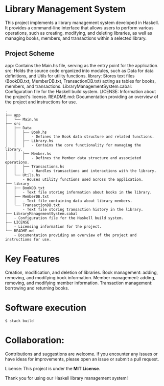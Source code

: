 # Library Management System

This project implements a library management system developed in Haskell. It provides a command-line interface that allows users to perform various operations, such as creating, modifying, and deleting libraries, as well as managing books, members, and transactions within a selected library.

## Project Scheme
app: Contains the Main.hs file, serving as the entry point for the application.
src: Holds the source code organized into modules, such as Data for data definitions, and Utils for utility functions.
library: Stores text files (BookDB.txt, MemberDB.txt, TransactionDB.txt) acting as tables for books, members, and transactions.
LibraryManagementSystem.cabal: Configuration file for the Haskell build system.
LICENSE: Information about the project's license.
README.md: Documentation providing an overview of the project and instructions for use.

```
.
├── app
│   └── Main.hs
├── src
│   ├── Data
│   │   ├── Book.hs
│   │   │   - Defines the Book data structure and related functions.
│   │   ├── Library.hs
│   │   │   - Contains the core functionality for managing the library.
│   │   ├── Member.hs
│   │   │   - Defines the Member data structure and associated operations.
│   │   ├── Transactions.hs
│   │   │   - Handles transactions and interactions with the library.
│   └── Utils.hs
│       - Houses utility functions used across the application.
├── library
│   ├── BookDB.txt
│   │   - Text file storing information about books in the library.
│   ├── MemberDB.txt
│   │   - Text file containing data about library members.
│   └── TransactionDB.txt
│       - Text file storing transaction history in the library.
├── LibraryManagementSystem.cabal
│   - Configuration file for the Haskell build system.
├── LICENSE
│   - Licensing information for the project.
└── README.md
    - Documentation providing an overview of the project and instructions for use.
```

# Key Features
Creation, modification, and deletion of libraries.
Book management: adding, removing, and modifying book information.
Member management: adding, removing, and modifying member information.
Transaction management: borrowing and returning books.
# Software execution

```
$ stack build
```

# Collaboration:
Contributions and suggestions are welcome. If you encounter any issues or have ideas for improvements, please open an issue or submit a pull request.

License:
This project is under the **MIT License**.

Thank you for using our Haskell library management system!
